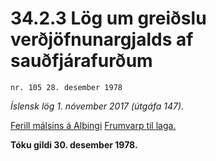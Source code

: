 # 34.2.3 Lög um greiðslu verðjöfnunargjalds af sauðfjárafurðum

`nr. 105 28. desember 1978`

_Íslensk lög 1. nóvember 2017 (útgáfa 147)._

[Ferill málsins á Alþingi](https://www.althingi.is/thingstorf/thingmalalistar-eftir-thingum/ferill/?ltg=100&mnr=53)
[Frumvarp til laga.](https://www.althingi.is/altext/100/s/pdf/0059.pdf)

**Tóku gildi 30. desember 1978.**

